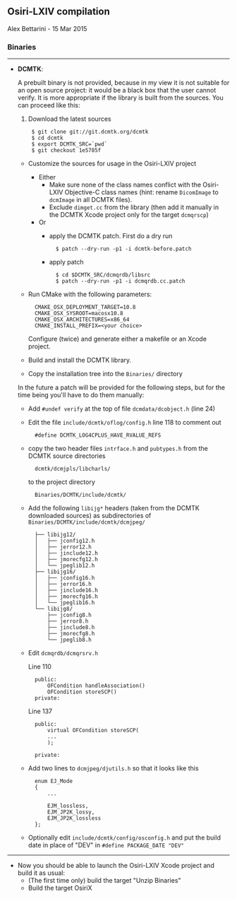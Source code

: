 ## Osiri-LXIV compilation

Alex Bettarini - 15 Mar 2015

### Binaries

---

- **DCMTK**:

	A prebuilt binary is not provided, because in my view it is not suitable for an open source project: it would be a black box that the user cannot verify. It is more appropriate if the library is built from the sources. You can proceed like this:
	
	1. Download the latest sources
	
			$ git clone git://git.dcmtk.org/dcmtk
			$ cd dcmtk
			$ export DCMTK_SRC=`pwd`
			$ git checkout 1e5785f
	
	* Customize the sources for usage in the Osiri-LXIV project
		* Either
			- Make sure none of the class names conflict with the Osiri-LXIV Objective-C class names (hint: rename `DicomImage` to `dcmImage` in all DCMTK files).
			- Exclude `dimget.cc` from the library (then add it manually in the DCMTK Xcode project only for the target `dcmqrscp`)
		* Or
			- apply the DCMTK patch. First do a dry run

					$ patch --dry-run -p1 -i dcmtk-before.patch
					
			- apply patch

					$ cd $DCMTK_SRC/dcmqrdb/libsrc
					$ patch --dry-run -p1 -i dcmqrdb.cc.patch

	* Run CMake with the following parameters:
			
			CMAKE_OSX_DEPLOYMENT_TARGET=10.8
			CMAKE_OSX_SYSROOT=macosx10.8
			CMAKE_OSX_ARCHITECTURES=x86_64
			CMAKE_INSTALL_PREFIX=<your choice>
			
		Configure (twice) and generate either a makefile or an Xcode project. 
			
	* Build and install the DCMTK library.
	* Copy the installation tree into the `Binaries/` directory

	<p>In the future a patch will be provided for the following steps, but for the time being you'll have to do them manually:

	* Add `#undef verify` at the top of file `dcmdata/dcobject.h` (line 24)
	* Edit the file `include/dcmtk/oflog/config.h` line 118 to comment out

			#define DCMTK_LOG4CPLUS_HAVE_RVALUE_REFS
			
	* copy the two header files `intrface.h` and `pubtypes.h` from the DCMTK source directories
	
			dcmtk/dcmjpls/libcharls/
			
		to the project directory

			Binaries/DCMTK/include/dcmtk/
			
	* Add the following `libijg*` headers (taken from the DCMTK downloaded sources) as subdirectories of `Binaries/DCMTK/include/dcmtk/dcmjpeg/`
		
			├── libijg12/
			│   ├── jconfig12.h
			│   ├── jerror12.h
			│   ├── jinclude12.h
			│   ├── jmorecfg12.h
			│   └── jpeglib12.h
			├── libijg16/
			│   ├── jconfig16.h
			│   ├── jerror16.h
			│   ├── jinclude16.h
			│   ├── jmorecfg16.h
			│   └── jpeglib16.h
			└── libijg8/
			    ├── jconfig8.h
			    ├── jerror8.h
			    ├── jinclude8.h
			    ├── jmorecfg8.h
			    └── jpeglib8.h

   	* Edit `dcmqrdb/dcmqrsrv.h`
   		
   		Line 110
	
			public:
				OFCondition handleAssociation()
				OFCondition storeSCP()
			private:
			
   		Line 137
	
			public:
				virtual OFCondition storeSCP(
				...
				);

			private:

 	* Add two lines to `dcmjpeg/djutils.h` so that it looks like this

			enum EJ_Mode
			{
				...

				EJM_lossless,
			 	EJM_JP2K_lossy,
				EJM_JP2K_lossless
			};
			
 	* Optionally edit `include/dcmtk/config/osconfig.h` and put the build date in place of "DEV" in `#define PACKAGE_DATE "DEV"`

---
- Now you should be able to launch the Osiri-LXIV Xcode project and build it as usual:
	* (The first time only) build the target "Unzip Binaries" 
	* Build the target OsiriX

		